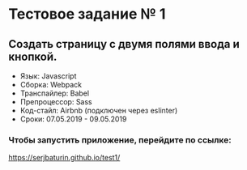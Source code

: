 # Тестовое задание № 1
## Создать страницу с двумя полями ввода и кнопкой.

* Язык: Javascript
* Сборка: Webpack
* Транспайлер: Babel
* Препроцессор: Sass
* Код-стайл: Airbnb (подключен через eslinter)
* Сроки: 07.05.2019 - 09.05.2019

### Чтобы запустить приложение, перейдите по ссылке:
https://serjbaturin.github.io/test1/
